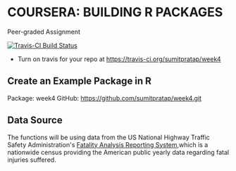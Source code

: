 # COURSERA: BUILDING R PACKAGES
Peer-graded Assignment   

[![Travis-CI Build Status](https://travis-ci.org/sumitpratap/week4.svg?branch=master)](https://travis-ci.org/sumitpratap/week4)
 * Turn on travis for your repo at https://travis-ci.org/sumitpratap/week4

## Create an Example Package in R 

Package: week4
GitHub:  https://github.com/sumitpratap/week4.git

## Data Source

The functions will be using data from the US National Highway Traffic Safety Administration's [Fatality Analysis Reporting 
System](https://www.nhtsa.gov/research-data/fatality-analysis-reporting-system-fars),which is a nationwide census providing the American public yearly data regarding fatal injuries suffered.